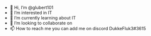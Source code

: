 - 👋 Hi, I’m @glubert101
- 👀 I’m interested in IT
- 🌱 I’m currently learning about IT
- 💞️ I’m looking to collaborate on
- 📫 How to reach me you can add me on discord DukkeFluk3#3615

<!---
glubert101/glubert101 is a ✨ special ✨ repository because its `README.md` (this file) appears on your GitHub profile.
You can click the Preview link to take a look at your changes.
--->
